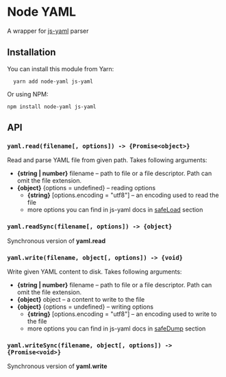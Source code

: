 # Node YAML

A wrapper for [js-yaml](https://github.com/nodeca/js-yaml) parser

## Installation

You can install this module from Yarn:

```
  yarn add node-yaml js-yaml
```

Or using NPM:

```
npm install node-yaml js-yaml
```

## API

### `yaml.read(filename[, options]) -> {Promise<object>}`

Read and parse YAML file from given path. Takes following arguments:

- **{string | number}** filename – path to file or a file descriptor. Path can omit the file extension.
- **{object}** {options = undefined} – reading options
  + **{string}** [options.encoding = "utf8"] – an encoding used to read the file
  + more options you can find in js-yaml docs in [safeLoad](https://github.com/nodeca/js-yaml#safeload-string---options-) section

### `yaml.readSync(filename[, options]) -> {object}`

Synchronous version of **yaml.read**

### `yaml.write(filename, object[, options]) -> {void}`

Write given YAML content to disk. Takes following arguments:

- **{string | number}** filename – path to file or a file descriptor. Path can omit the file extension.
- **{object}** object – a content to write to the file
- **{object}** {options = undefined} – writing options
  + **{string}** [options.encoding = "utf8"] – an encoding used to write to the file
  + more options you can find in js-yaml docs in [safeDump](https://github.com/nodeca/js-yaml#safedump-object---options-) section

### `yaml.writeSync(filename, object[, options]) -> {Promise<void>}`

Synchronous version of **yaml.write**
